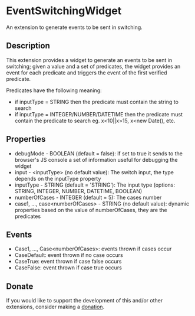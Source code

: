# EventSwitchingWidget
An extension to generate events to be sent in switching.

## Description
This extension provides a widget to generate an events to be sent in switching; given a value and a set of predicates, the widget provides an event for each predicate and triggers the event of the first verified predicate.

Predicates have the following meaning:
- if inputType = STRING then the predicate must contain the string to search
- if inputType = INTEGER/NUMBER/DATETIME then the predicate must contain the predicate to search eg. x<10||x>15, x<new Date(), etc.

## Properties
- debugMode - BOOLEAN (default = false): if set to true it sends to the browser's JS console a set of information useful for debugging the widget
- input - \<inputType\> (no default value): The switch input, the type depends on the inputType property
- inputType - STRING (default = 'STRING'): The input type (options: STRING, INTEGER, NUMBER, DATETIME, BOOLEAN)
- numberOfCases - INTEGER (default = 5): The cases number
- case1, ..., case\<numberOfCases\> - STRING (no default value): dynamic properties based on the value of numberOfCases, they are the predicates

## Events
- Case1, ..., Case\<numberOfCases\>: events thrown if cases occur
- CaseDefault: event thrown if no case occurs
- CaseTrue: event thrown if case false occurs
- CaseFalse: event thrown if case true occurs
  
## Donate
If you would like to support the development of this and/or other extensions, consider making a [donation](https://www.paypal.com/donate/?business=HCDX9BAEYDF4C&no_recurring=0&currency_code=EUR).
